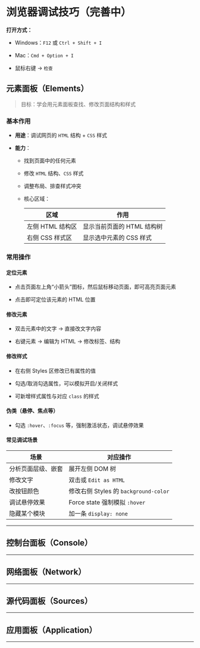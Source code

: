 # 浏览器调试技巧（完善中）

**打开方式：**

- Windows：`F12` 或 `Ctrl + Shift + I`

- Mac：`Cmd + Option + I`

- 鼠标右键 → `检查`

## 元素面板（Elements）

> 目标：学会用元素面板查找、修改页面结构和样式

### 基本作用

- **用途**：调试网页的 `HTML` 结构 + `CSS` 样式

- **能力**：

  - 找到页面中的任何元素

  - 修改 `HTML` 结构、`CSS` 样式

  - 调整布局、排查样式冲突

  - 核心区域：

    | 区域             | 作用                       |
    | ---------------- | -------------------------- |
    | 左侧 HTML 结构区 | 显示当前页面的 HTML 结构树 |
    | 右侧 CSS 样式区  | 显示选中元素的 CSS 样式    |

### 常用操作

#### 定位元素

- 点击页面左上角“小箭头”图标，然后鼠标移动页面，即可高亮页面元素

- 点击即可定位该元素的 HTML 位置

#### 修改元素

- 双击元素中的文字 → 直接改文字内容

- 右键元素 → 编辑为 HTML → 修改标签、结构

#### 修改样式

- 在右侧 Styles 区修改已有属性的值

- 勾选/取消勾选属性，可以模拟开启/关闭样式

- 可新增样式属性与对应 `class` 的样式

#### 伪类（悬停、焦点等）

- 勾选 `:hover`、`:focus` 等，强制激活状态，调试悬停效果

#### 常见调试场景

| 场景               | 对应操作                              |
| ------------------ | ------------------------------------- |
| 分析页面层级、嵌套 | 展开左侧 DOM 树                       |
| 修改文字           | 双击或 `Edit as HTML`                 |
| 改按钮颜色         | 修改右侧 Styles 的 `background-color` |
| 调试悬停效果       | Force state 强制模拟 `:hover`         |
| 隐藏某个模块       | 加一条 `display: none`                |

---

## 控制台面板（Console）

---

## 网络面板（Network）

---

## 源代码面板（Sources）

---

## 应用面板（Application）

---
